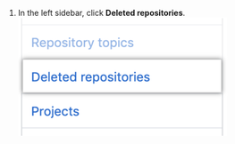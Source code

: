 1. In the left sidebar, click **Deleted repositories**. ![Deleted repositories tab](/assets/images/help/organizations/deleted-repos.png)
